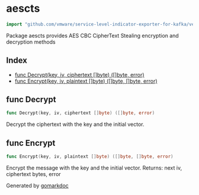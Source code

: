 <!-- Code generated by gomarkdoc. DO NOT EDIT -->

# aescts

```go
import "github.com/vmware/service-level-indicator-exporter-for-kafka/vendor/github.com/jcmturner/aescts/v2"
```

Package aescts provides AES CBC CipherText Stealing encryption and decryption methods

## Index

- [func Decrypt(key, iv, ciphertext []byte) ([]byte, error)](<#func-decrypt>)
- [func Encrypt(key, iv, plaintext []byte) ([]byte, []byte, error)](<#func-encrypt>)


## func Decrypt

```go
func Decrypt(key, iv, ciphertext []byte) ([]byte, error)
```

Decrypt the ciphertext with the key and the initial vector.

## func Encrypt

```go
func Encrypt(key, iv, plaintext []byte) ([]byte, []byte, error)
```

Encrypt the message with the key and the initial vector. Returns: next iv, ciphertext bytes, error



Generated by [gomarkdoc](<https://github.com/princjef/gomarkdoc>)
